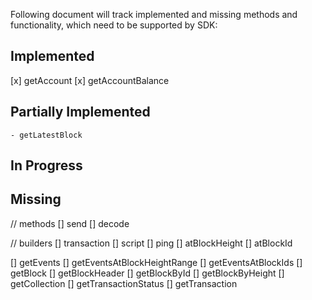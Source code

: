 Following document will track implemented and missing methods and functionality, which need to be supported by SDK:

## Implemented
[x] getAccount
[x] getAccountBalance

## Partially Implemented
    - getLatestBlock
    
## In Progress

## Missing
// methods
[] send
[] decode

// builders
[] transaction
[] script
[] ping
[] atBlockHeight
[] atBlockId

[] getEvents
[] getEventsAtBlockHeightRange
[] getEventsAtBlockIds
[] getBlock
[] getBlockHeader
[] getBlockById
[] getBlockByHeight
[] getCollection
[] getTransactionStatus
[] getTransaction